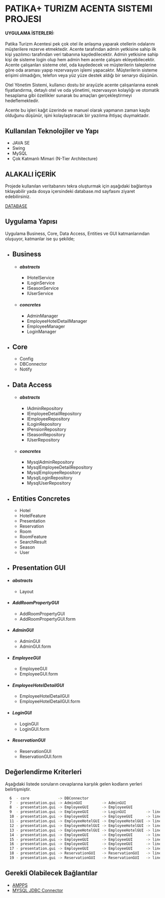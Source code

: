 
# PATIKA+ TURIZM ACENTA SISTEMI PROJESI

#### UYGULAMA İSTERLERİ:
Patika Turizm Acentesi pek çok otel ile anlaşma yaparak otellerin odalarını müşterilere rezerve etmektedir. Acente tarafından admin yetkisine sahip ilk kişi yazılımcı tarafından veri tabanına kaydedilecektir. Admin yetkisine sahip kişi de sisteme login olup hem admin hem acente çalışanı ekleyebilecektir. Acente çalışanları sisteme otel, oda kaydedecek ve müşterilerin taleplerine göre oda araması yapıp rezervasyon işlemi yapacaktır. Müşterilerin sisteme erişimi olmadığını, telefon veya yüz yüze destek aldığı bir senaryo düşünün.

Otel Yönetim Sistemi, kullanıcı dostu bir arayüzle acente çalışanlarına esnek fiyatlandırma, detaylı otel ve oda yönetimi, rezervasyon kolaylığı ve otomatik hesaplama gibi özellikler sunarak bu amaçları gerçekleştirmeyi hedeflemektedir.

Acente bu işleri kağıt üzerinde ve manuel olarak yapmanın zaman kaybı olduğunu düşünür, işini kolaylaştıracak bir yazılıma ihtiyaç duymaktadır.


## Kullanılan Teknolojiler ve Yapı

- JAVA SE
- Swing
- MySQL
- Çok Katmanlı Mimari (N-Tier Architecture) 
## ALAKALI İÇERİK

Projede kullanılan veritabanını tekra oluşturmak için aşağıdaki bağlantıya tıklayabilir yada dosya içersindeki database.md sayfasını ziyaret edebilirsiniz.

[DATABASE](https://github.com/nezolas)


## Uygulama Yapısı

Uygulama Business, Core, Data Access, Entities ve GUI katmanlarından oluşuyor, katmanlar ise şu şekilde;

- **Business**
    -
    - #### *abstracts*
        - IHotelService
        - ILoginService
        - ISeasonService
        - IUserService
    - #### *concretes*
        - AdminManager
        - EmployeeHotelDetailManager
        - EmployeeManager
        - LoginManager

- **Core**
    -
    - Config
    - DBConnector
    - Notify

- **Data Access**
    -
    - #### *abstracts*
        - IAdminRepository
        - IEmployeeDetailRepository
        - IEmployeeRepository
        - ILoginRepository
        - IPensionRepository
        - ISeasonRepository
        - IUserRepository

    - #### *concretes*
        - MysqlAdminRepository
        - MysqlEmployeeDetailRepository
        - MysqlEmployeeRepository
        - MysqlLoginRepository
        - MysqlUserRepository

- **Entities Concretes**
    -
    - Hotel
    - HotelFeature
    - Presentation
    - Reservation
    - Room
    - RoomFeature
    - SearchResult
    - Season
    - User
- **Presentation GUI**
    -
- #### *abstracts*
    - Layout
- #### *AddRoomPropertyGUI*
    - AddRoomPropertyGUI
    - AddRoomPropertyGUI.form
- #### *AdminGUI*
    - AdminGUI
    - AdminGUI.form
- #### *EmployeeGUI*
    - EmployeeGUI
    - EmployeeGUI.form
- #### *EmployeeHotelDetailGUI*
    - EmployeeHotelDetailGUI
    - EmployeeHotelDetailGUI.form
- #### *LoginGUI*
    - LoginGUI
    - LoginGUI.form
- #### *ReservationGUI*
    - ReservationGUI
    - ReservationGUI.form


## Değerlendirme Kriterleri 
Aşağıdaki listede soruların cevaplarına karşılık gelen kodların yerleri belirtişmiştir.
```bash
  6  - core             -> DBConnector 
  7  - presentation.gui -> AdminGUI         -> AdminGUI
  8  - presentation.gui -> EmployeeGUI      -> EmployeeGUI
  9  - presentation.gui -> EmployeeGUI      -> LoginGUI         -> line 24
  10 - presentation.gui -> EmployeeGUI      -> EmployeeGUI      -> line 216
  11 - presentation.gui -> EmployeeHotelGUI -> EmployeeHotelGUI -> line 188
  12 - presentation.gui -> EmployeeHotelGUI -> EmployeeHotelGUI -> line 202
  13 - presentation.gui -> EmployeeHotelGUI -> EmployeeHotelGUI -> line 230
  14 - presentation.gui -> EmployeeGUI      -> EmployeeGUI      -> line 196
  15 - presentation.gui -> EmployeeGUI      -> EmployeeGUI      -> line 235
  16 - presentation.gui -> EmployeeGUI      -> EmployeeGUI      -> line 287
  17 - presentation.gui -> EmployeeGUI      -> EmployeeGUI      -> line 196
  18 - presentation.gui -> ReservationGUI   -> ReservationGUI   -> line 25
  19 - presentation.gui -> ReservationGUI   -> ReservationGUI   -> line 39
```


## Gerekli Olabilecek Bağlantılar

 - [AMPPS](https://awesomeopensource.com/project/elangosundar/awesome-README-templates)
 - [MYSQL JDBC Connector](https://dev.mysql.com/downloads/file/?id=525081)



